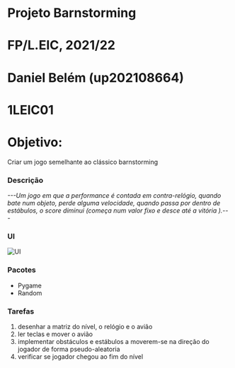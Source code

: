 # Projeto Barnstorming
# FP/L.EIC, 2021/22
# Daniel Belém (up202108664)
# 1LEIC01
# Objetivo:

Criar um jogo semelhante ao clássico barnstorming

### Descrição
*---Um jogo em que a performance é contada em contra-relógio, quando bate num objeto, perde alguma velocidade,
quando passa por dentro de estábulos, o score diminui (começa num valor fixo e desce até a vitória ).---*

### UI

![UI](ui.png)

### Pacotes

- Pygame
- Random

### Tarefas

1. desenhar a matriz do nível, o relógio e o avião
1. ler teclas e mover o avião
1. implementar obstáculos e estábulos a moverem-se na direção do jogador de forma pseudo-aleatoria
2. verificar se jogador chegou ao fim do nível
